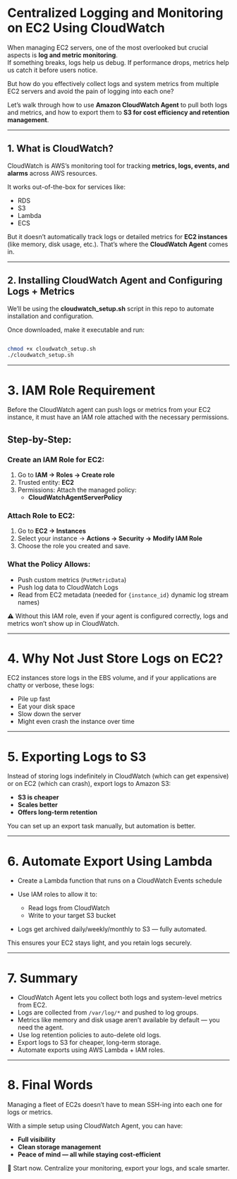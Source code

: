 # Centralized Logging and Monitoring on EC2 Using CloudWatch

When managing EC2 servers, one of the most overlooked but crucial aspects is **log and metric monitoring**.  
If something breaks, logs help us debug. If performance drops, metrics help us catch it before users notice.  

But how do you effectively collect logs and system metrics from multiple EC2 servers and avoid the pain of logging into each one?  

Let’s walk through how to use **Amazon CloudWatch Agent** to pull both logs and metrics, and how to export them to **S3 for cost efficiency and retention management**.  

---

## 1. What is CloudWatch?

CloudWatch is AWS’s monitoring tool for tracking **metrics, logs, events, and alarms** across AWS resources.  

It works out-of-the-box for services like:
- RDS  
- S3  
- Lambda  
- ECS  

But it doesn’t automatically track logs or detailed metrics for **EC2 instances** (like memory, disk usage, etc.). That’s where the **CloudWatch Agent** comes in.  

---

## 2. Installing CloudWatch Agent and Configuring Logs + Metrics

We’ll be using the **cloudwatch_setup.sh** script in this repo to automate installation and configuration.  

Once downloaded, make it executable and run:

```bash

chmod +x cloudwatch_setup.sh
./cloudwatch_setup.sh

```

---
# 3. IAM Role Requirement

Before the CloudWatch agent can push logs or metrics from your EC2 instance, it must have an IAM role attached with the necessary permissions.

## Step-by-Step:

### Create an IAM Role for EC2:
1. Go to **IAM → Roles → Create role**  
2. Trusted entity: **EC2**  
3. Permissions: Attach the managed policy:  
   - **CloudWatchAgentServerPolicy**

### Attach Role to EC2:
1. Go to **EC2 → Instances**  
2. Select your instance → **Actions → Security → Modify IAM Role**  
3. Choose the role you created and save.  

### What the Policy Allows:
- Push custom metrics (`PutMetricData`)  
- Push log data to CloudWatch Logs  
- Read from EC2 metadata (needed for `{instance_id}` dynamic log stream names)  

⚠️ Without this IAM role, even if your agent is configured correctly, logs and metrics won’t show up in CloudWatch.

---

# 4. Why Not Just Store Logs on EC2?

EC2 instances store logs in the EBS volume, and if your applications are chatty or verbose, these logs:  
- Pile up fast  
- Eat your disk space  
- Slow down the server  
- Might even crash the instance over time  

---

# 5. Exporting Logs to S3

Instead of storing logs indefinitely in CloudWatch (which can get expensive) or on EC2 (which can crash), export logs to Amazon S3:  
- **S3 is cheaper**  
- **Scales better**  
- **Offers long-term retention**  

You can set up an export task manually, but automation is better.

---

# 6. Automate Export Using Lambda

- Create a Lambda function that runs on a CloudWatch Events schedule  
- Use IAM roles to allow it to:  
  - Read logs from CloudWatch  
  - Write to your target S3 bucket  

- Logs get archived daily/weekly/monthly to S3 — fully automated.  

This ensures your EC2 stays light, and you retain logs securely.

---

# 7. Summary

- CloudWatch Agent lets you collect both logs and system-level metrics from EC2.  
- Logs are collected from `/var/log/*` and pushed to log groups.  
- Metrics like memory and disk usage aren’t available by default — you need the agent.  
- Use log retention policies to auto-delete old logs.  
- Export logs to S3 for cheaper, long-term storage.  
- Automate exports using AWS Lambda + IAM roles.  

---

# 8. Final Words

Managing a fleet of EC2s doesn’t have to mean SSH-ing into each one for logs or metrics.  

With a simple setup using CloudWatch Agent, you can have:  
- **Full visibility**  
- **Clean storage management**  
- **Peace of mind — all while staying cost-efficient**  

🚀 Start now. Centralize your monitoring, export your logs, and scale smarter.
